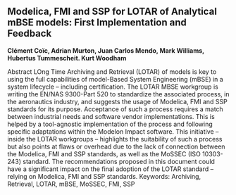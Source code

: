 ## Modelica, FMI and SSP for LOTAR of Analytical mBSE models: First Implementation and Feedback

**Clément Coïc, Adrian Murton, Juan Carlos Mendo, Mark Williams, Hubertus Tummescheit. Kurt Woodham**

Abstract
LOng Time Archiving and Retrieval (LOTAR) of models
is key to using the full capabilities of model-Based
System Engineering (mBSE) in a system lifecycle –
including certification. The LOTAR MBSE workgroup is
writing the EN/NAS 9300-Part 520 to standardize the
associated process, in the aeronautics industry, and
suggests the usage of Modelica, FMI and SSP standards
for its purpose. Acceptance of such a process requires a
match between industrial needs and software vendor
implementations. This is helped by a tool-agnostic
implementation of the process and following specific
adaptations within the Modelon Impact software. This
initiative – inside the LOTAR workgroups – highlights
the suitability of such a process but also points at flaws
or overhead due to the lack of connection between the
Modelica, FMI and SSP standards, as well as the
MoSSEC (ISO 10303-243) standard. The
recommendations proposed in this document could have
a significant impact on the final adoption of the LOTAR
standard – relying on Modelica, FMI and SSP standards.
Keywords: Archiving, Retrieval, LOTAR, mBSE,
MoSSEC, FMI, SSP
